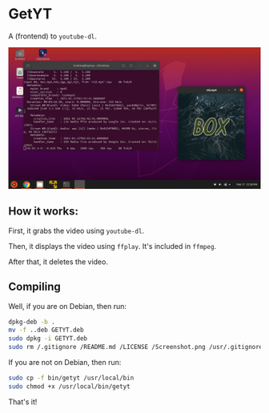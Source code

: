 # GetYT
A (frontend) to `youtube-dl`.

![GetYT screenshot](Screenshot.png)

## How it works:

First, it grabs the video using `youtube-dl`.

Then, it displays the video using `ffplay`. It's included in `ffmpeg`.

After that, it deletes the video.

## Compiling
Well, if you are on Debian, then run:
```bash
dpkg-deb -b .
mv -f ..deb GETYT.deb
sudo dpkg -i GETYT.deb
sudo rm /.gitignore /README.md /LICENSE /Screenshot.png /usr/.gitignore /usr/README.md /usr/LICENSE /usr/Sreenshot.png /GETYT.deb /usr/GETYT.deb /..deb /usr/..deb
```
If you are not on Debian, then run:
```bash
sudo cp -f bin/getyt /usr/local/bin
sudo chmod +x /usr/local/bin/getyt
```
That's it!
